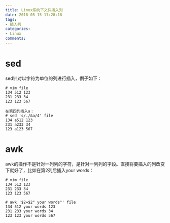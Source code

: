 ```yaml
---
title: Linux系统下文件插入列
date: 2018-05-15 17:28:18
tags:
- 插入列
categories:
- Linux
comments:
---
```


# sed
sed针对以字符为单位的列进行插入，例子如下：
```
# vim file
134 512 123
231 233 34
123 123 567

在第四列插入a：
# sed 's/./&a/4' file
134 a512 123
231 a233 34
123 a123 567
```

# awk
awk的操作不是针对一列列的字符，是针对一列列的字段。直接将要插入的列改变下就好了，比如在第2列后插入your words：
```
# vim file
134 512 123
231 233 34
123 123 567

# awk '$2=$2" your words"' file
134 512 your words 123
231 233 your words 34
123 123 your words 567
```
